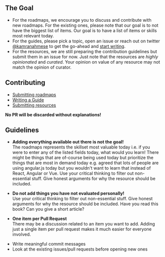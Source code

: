 ## The Goal

* For the roadmaps, we encourage you to discuss and contribute with new roadmaps. For the existing ones, please note that our goal is to not have the biggest list of items. Our goal is to have a list of items or skills most relevant today.
* For the guides, please pick a topic, open an issue or reach out on twitter [@kamranahmese](https://twitter.com/kamranahmedse) to get the go-ahead and [start writing](./guide.md).
* For the resources, we are still preparing the contribution guidelines but submit them in an issue for now. Just note that the resources are *highly opinionated* and *curated*. Your opinion on value of any resource may not match the opinion of curator.  

## Contributing

* [Submitting roadmaps](./roadmap.md)
* [Writing a Guide](./guide.md)
* [Submitting resources](./resources.md)

**No PR will be discarded without explanations!**

## Guidelines

- <p><strong>Adding everything available out there is not the goal!</strong><br /> 
  The roadmaps represents the skillset most valuable today i.e. if you were to enter any of the listed fields today, what would you learn! There might be things that are of-course being used today but prioritize the things that are most in demand today e.g. agreed that lots of people are using angular.js today but you wouldn't want to learn that instead of React, Angular or Vue. Use your critical thinking to filter out non-essential stuff. Give honest arguments for why the resource should be included.</p>
- <p><strong>Do not add things you have not evaluated personally!</strong><br /> 
  Use your critical thinking to filter out non-essential stuff. Give honest arguments for why the resource should be included. Have you read this book? Can you give a short article?</p>
- <p><strong>One item per Pull Request</strong><br />
  There may be a discussion related to an item you want to add. Adding just a single item per pull request makes it much easier for everyone involved.</p>
- Write meaningful commit messages
- Look at the existing issues/pull requests before opening new ones
